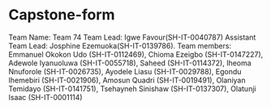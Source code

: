 # Capstone-form

Team Name: Team 74
Team Lead: Igwe Favour(SH-IT-0040787) 
Assistant Team Lead: Josphine Ezemuoka(SH-IT-0139786). 
Team members: Emmanuel Okokon Udo (SH-IT-0112469), 
Chioma Ezeigbo (SH-IT-0147227), 
Adewole Iyanuoluwa (SH-IT-0055718),
 Saheed (SH-IT-0114372), 
Iheoma Nnuforole (SH-IT-0026735), 
Ayodele Liasu (SH-IT-0029788), 
Egondu Ihemebiri (SH-IT-0021906), 
Amosun Quadri (SH-IT-0019491), 
Olaniyan Temidayo (SH-IT-0141751), 
Tsehayneh Sinishaw (SH-IT-0137307), 
Olatunji Isaac (SH-IT-0001114)
